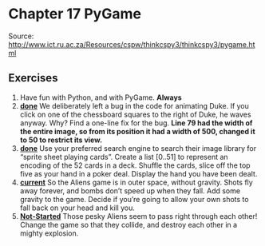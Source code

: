 # Chapter 17 PyGame
Source: http://www.ict.ru.ac.za/Resources/cspw/thinkcspy3/thinkcspy3/pygame.html

## Exercises

1. Have fun with Python, and with PyGame. **Always**
2. **[done](https://github.com/ptsiampas/Exercises_Learning_Python3/blob/master/17_pygame/Example_17.6.py)** We deliberately left a bug in the code for animating Duke. If you click on one of the chessboard squares to the right of Duke, he waves anyway. Why? Find a one-line fix for the bug.
   **Line 79 had the width of the entire image, so from its position it had a width of 500, changed it to 50 to restrict its view.**
3. **[done](https://github.com/ptsiampas/Exercises_Learning_Python3/blob/master/17_pygame/Exercise_17.10.3.py)** Use your preferred search engine to search their image library for “sprite sheet playing cards”. Create a list [0..51] to represent an encoding of the 52 cards in a deck. Shuffle the cards, slice off the top five as your hand in a poker deal. Display the hand you have been dealt.
4. **[current](https://github.com/ptsiampas/Exercises_Learning_Python3/blob/master/17_pygame/Exercise_17.10.4.py)** So the Aliens game is in outer space, without gravity. Shots fly away forever, and bombs don’t speed up when they fall. Add some gravity to the game. Decide if you’re going to allow your own shots to fall back on your head and kill you.
5. **[Not-Started](https://github.com/ptsiampas/Exercises_Learning_Python3/blob/master/17_pygame/Exercise_17.10.5.py)** Those pesky Aliens seem to pass right through each other! Change the game so that they collide, and destroy each other in a mighty explosion.
